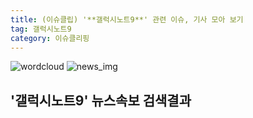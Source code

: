 ```yaml
---
title: (이슈클립) '**갤럭시노트9**' 관련 이슈, 기사 모아 보기
tag: 갤럭시노트9
category: 이슈클리핑
---
```

![wordcloud](https://s3.ap-northeast-2.amazonaws.com/lyrics101-wordcloud/2018-09-26-1537947034.png)
![news_img](https://user-images.githubusercontent.com/42597476/44507050-1206f400-a6e4-11e8-8d98-7ffbfebb353f.png)
## **'**갤럭시노트9**'** 뉴스속보 검색결과

